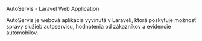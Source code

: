 AutoServis - Laravel Web Application

AutoServis je webová aplikácia vyvinutá v Laraveli, ktorá poskytuje možnosť správy služieb autoservisu, hodnotenia od zákazníkov a evidencie automobilov.

